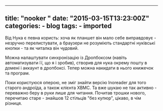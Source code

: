 
---
title: "nooker "
date: "2015-03-15T13:23:00Z"
categories:
    - blog
tags:
    - imported
---

Від Нука є певна користь: хоча як планшет він мало себе виправдовує \- незручно перелистувати, а браузери не розуміють стандартні нуківські кнопки \- та як читалка він чудовий.  

Можна налаштувати синхронізацію із Дропбоксом (навіть автоматизувати її, що я і зробив), створив для нука окрему пошту в домені і аккаунт в дропбоксі. Тепер можна накидати в нього книжечок та програм.  

Поки користуюся оперою, не зміг знайти версію Inoreader для того старого андроїда, а також клієнта XBMC. Та вже шукаю не так активно \- переважно беру в руки лише для читання. Почитав трошки нового, перечитаю старе \- знайшов 12 стільців "без купюр", цікаво, в чім різниця.
